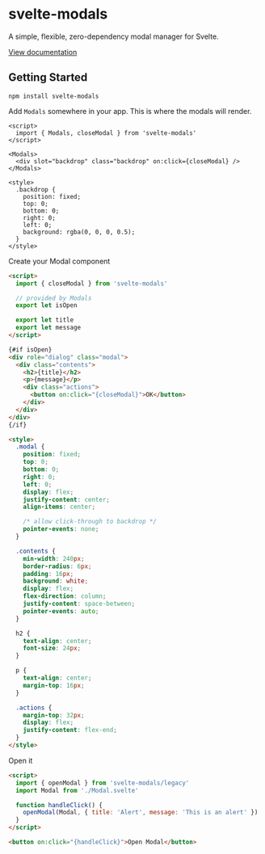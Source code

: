 # svelte-modals

A simple, flexible, zero-dependency modal manager for Svelte.

[View documentation](https://svelte-modals.mattjennings.io)

## Getting Started

```
npm install svelte-modals
```

Add `Modals` somewhere in your app. This is where the modals will render.

```svelte
<script>
  import { Modals, closeModal } from 'svelte-modals'
</script>

<Modals>
  <div slot="backdrop" class="backdrop" on:click={closeModal} />
</Modals>

<style>
  .backdrop {
    position: fixed;
    top: 0;
    bottom: 0;
    right: 0;
    left: 0;
    background: rgba(0, 0, 0, 0.5);
  }
</style>
```

Create your Modal component

```html
<script>
  import { closeModal } from 'svelte-modals'

  // provided by Modals
  export let isOpen

  export let title
  export let message
</script>

{#if isOpen}
<div role="dialog" class="modal">
  <div class="contents">
    <h2>{title}</h2>
    <p>{message}</p>
    <div class="actions">
      <button on:click="{closeModal}">OK</button>
    </div>
  </div>
</div>
{/if}

<style>
  .modal {
    position: fixed;
    top: 0;
    bottom: 0;
    right: 0;
    left: 0;
    display: flex;
    justify-content: center;
    align-items: center;

    /* allow click-through to backdrop */
    pointer-events: none;
  }

  .contents {
    min-width: 240px;
    border-radius: 6px;
    padding: 16px;
    background: white;
    display: flex;
    flex-direction: column;
    justify-content: space-between;
    pointer-events: auto;
  }

  h2 {
    text-align: center;
    font-size: 24px;
  }

  p {
    text-align: center;
    margin-top: 16px;
  }

  .actions {
    margin-top: 32px;
    display: flex;
    justify-content: flex-end;
  }
</style>
```

Open it

```html
<script>
  import { openModal } from 'svelte-modals/legacy'
  import Modal from './Modal.svelte'

  function handleClick() {
    openModal(Modal, { title: 'Alert', message: 'This is an alert' })
  }
</script>

<button on:click="{handleClick}">Open Modal</button>
```
